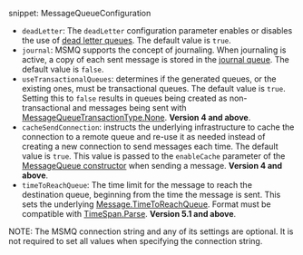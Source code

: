 snippet: MessageQueueConfiguration

 * `deadLetter`: The `deadLetter` configuration parameter enables or disables the use of [dead letter queues](/transports/msmq/dead-letter-queues.md). The default value is `true`.
 * `journal`: MSMQ supports the concept of journaling. When journaling is active, a copy of each sent message is stored in the [journal queue](https://msdn.microsoft.com/en-us/library/ms702011.aspx). The default value is `false`.
 * `useTransactionalQueues`: determines if the generated queues, or the existing ones, must be transactional queues. The default value is `true`. Setting this to `false` results in queues being created as non-transactional and messages being sent with [MessageQueueTransactionType.None](https://msdn.microsoft.com/en-us/library/system.messaging.messagequeuetransactiontype). **Version 4 and above**.
 * `cacheSendConnection`: instructs the underlying infrastructure to cache the connection to a remote queue and re-use it as needed instead of creating a new connection to send messages each time. The default value is `true`. This value is passed to the `enableCache` parameter of the [MessageQueue constructor](https://msdn.microsoft.com/en-us/library/ms143856) when sending a message. **Version 4 and above**.
 * `timeToReachQueue`: The time limit for the message to reach the destination queue, beginning from the time the message is sent. This sets the underlying [Message.TimeToReachQueue](https://msdn.microsoft.com/en-us/library/system.messaging.message.timetoreachqueue). Format must be compatible with [TimeSpan.Parse](https://msdn.microsoft.com/en-us/library/se73z7b9). **Version 5.1 and above**.

NOTE: The MSMQ connection string and any of its settings are optional. It is not required to set all values when specifying the connection string.
